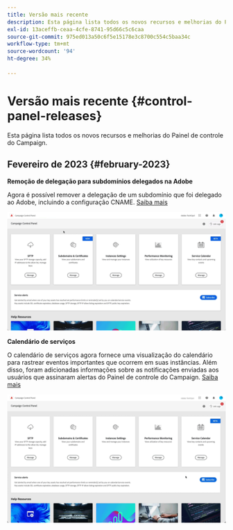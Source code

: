 ```yaml
---
title: Versão mais recente
description: Esta página lista todos os novos recursos e melhorias do Painel de controle do Campaign
exl-id: 13aceffb-ceaa-4cfe-8741-95d66c5c6caa
source-git-commit: 975ed013a50c6f5e15178e3c8700c554c5baa34c
workflow-type: tm+mt
source-wordcount: '94'
ht-degree: 34%

---
```


# Versão mais recente {#control-panel-releases}

Esta página lista todos os novos recursos e melhorias do Painel de controle do Campaign.

## Fevereiro de 2023 {#february-2023}

**Remoção de delegação para subdomínios delegados na Adobe**

Agora é possível remover a delegação de um subdomínio que foi delegado ao Adobe, incluindo a configuração CNAME. [Saiba mais](../subdomains-certificates/using/remove-delegated-subdomains.md)

![](assets/do-not-localize/gif-delegation.gif)


**Calendário de serviços**

O calendário de serviços agora fornece uma visualização do calendário para rastrear eventos importantes que ocorrem em suas instâncias. Além disso, foram adicionadas informações sobre as notificações enviadas aos usuários que assinaram alertas do Painel de controle do Campaign. [Saiba mais](../service-events/service-events.md)

![](assets/do-not-localize/gif-calendar.gif)
